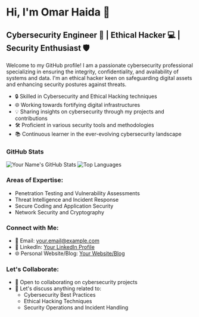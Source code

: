 # Hi, I'm Omar Haida 👋
## Cybersecurity Engineer 🔐 | Ethical Hacker 💻 | Security Enthusiast 🛡️

Welcome to my GitHub profile! I am a passionate cybersecurity professional specializing in ensuring the integrity, confidentiality, and availability of systems and data. I'm an ethical hacker keen on safeguarding digital assets and enhancing security postures against threats.

- 🔒 Skilled in Cybersecurity and Ethical Hacking techniques
- 🌐 Working towards fortifying digital infrastructures
- 💡 Sharing insights on cybersecurity through my projects and contributions
- 🛠️ Proficient in various security tools and methodologies
- 📚 Continuous learner in the ever-evolving cybersecurity landscape

### GitHub Stats
<!-- GitHub Stats -->
![Your Name's GitHub Stats](https://github-readme-stats.vercel.app/api?username=yourusername&show_icons=true&theme=dark)
![Top Languages](https://github-readme-stats.vercel.app/api/top-langs/?username=yourusername&layout=compact&theme=dark)

### Areas of Expertise:
- Penetration Testing and Vulnerability Assessments
- Threat Intelligence and Incident Response
- Secure Coding and Application Security
- Network Security and Cryptography

### Connect with Me:
- 📧 Email: your.email@example.com
- 🔗 LinkedIn: [Your LinkedIn Profile](https://www.linkedin.com/in/yourprofile)
- 🌐 Personal Website/Blog: [Your Website/Blog](https://yourwebsite.com)

### Let's Collaborate:
- 🤝 Open to collaborating on cybersecurity projects
- 💬 Let's discuss anything related to:
  - Cybersecurity Best Practices
  - Ethical Hacking Techniques
  - Security Operations and Incident Handling
